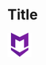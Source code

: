 # Title

![alt text](https://github.com/adam-p/markdown-here/raw/master/src/common/images/icon48.png "Logo Title Text 1")
